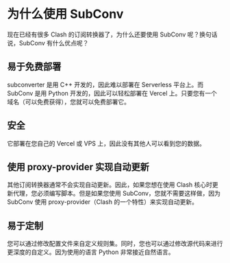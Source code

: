 # 为什么使用 SubConv

现在已经有很多 Clash 的订阅转换器了，为什么还要使用 SubConv 呢？换句话说，SubConv 有什么优点呢？  

## 易于免费部署
subconverter 是用 C++ 开发的，因此难以部署在 Serverless 平台上。而 SubConv 是用 Python 开发的，因此可以轻松部署在 Vercel 上。只要您有一个域名（可以免费获得），您就可以免费部署它。  

## 安全
它部署在您自己的 Vercel 或 VPS 上，因此没有其他人可以看到您的数据。  

## 使用 proxy-provider 实现自动更新
其他订阅转换器通常不会实现自动更新。因此，如果您想在使用 Clash 核心时更新代理，您必须编写脚本。但是如果您使用 SubConv，您就不需要这样做，因为 SubConv 使用 proxy-provider（Clash 的一个特性）来实现自动更新。  

## 易于定制
您可以通过修改配置文件来自定义规则集。同时，您也可以通过修改源代码来进行更深度的自定义。因为使用的语言 Python 非常接近自然语言。 
